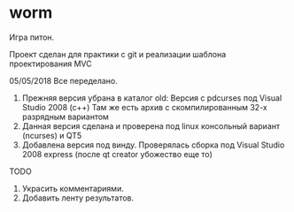 # worm

Игра питон.

Проект сделан для практики с git и реализации шаблона проектирования MVC

05/05/2018
Все переделано.

1. Прежняя версия убрана в каталог old:
	Версия с pdcurses под Visual Studio 2008 (c++)
	Там же есть архив с скомпилированным 32-х разрядным вариантом
2. Данная версия сделана и проверена под linux консольный вариант (ncurses) и QT5
3. Добавлена версия под винду. Проверялась сборка под Visual Studio 2008 express (после qt creator убожество еще то)

TODO
1. Украсить комментариями.
2. Добавить ленту результатов.

